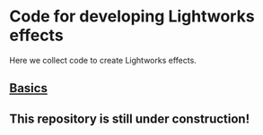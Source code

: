 # Code for developing Lightworks effects
Here we collect code to create Lightworks effects.


## [Basics](Basics)
  
## This repository is still under construction!
